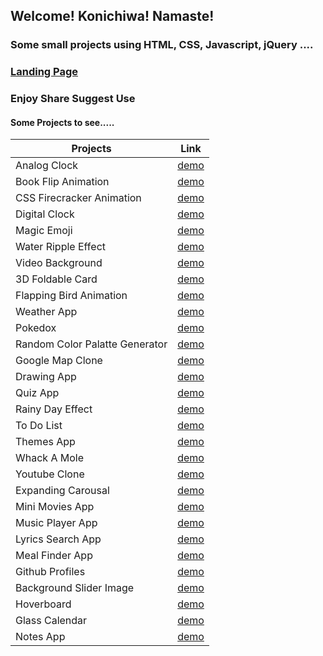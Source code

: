 ## Welcome! Konichiwa! Namaste!

### Some small projects using HTML, CSS, Javascript, jQuery ....

### [Landing Page](https://astrogeek77.github.io/Daily_Coding_Challenge_2021/)

### Enjoy Share Suggest Use



#### Some Projects to see.....

| Projects      | Link          | 
| ------------- |:-------------:|
|  Analog Clock | [demo](https://astrogeek77.github.io/Daily_Coding_Challenge_2021/Analog%20Clock/) |
| Book Flip Animation     | [demo](https://astrogeek77.github.io/Daily_Coding_Challenge_2021/Book%20Flip%20Animation/)      | 
| CSS Firecracker Animation | [demo](https://astrogeek77.github.io/Daily_Coding_Challenge_2021/CSS%20Firecracker%20Animation/)     |
|  Digital Clock | [demo](https://astrogeek77.github.io/Daily_Coding_Challenge_2021/Digital%20Clock/) |
| Magic Emoji     | [demo](https://astrogeek77.github.io/Daily_Coding_Challenge_2021/Magic%20Emoji/)      | 
| Water Ripple Effect | [demo](https://astrogeek77.github.io/Daily_Coding_Challenge_2021/Water%20Ripple%20Effect/)     |
|  Video Background | [demo](https://astrogeek77.github.io/Daily_Coding_Challenge_2021/video%20background/) |
| 3D Foldable Card     | [demo](https://astrogeek77.github.io/Daily_Coding_Challenge_2021/3D%20Foldable%20Card/)      | 
| Flapping Bird Animation | [demo](https://astrogeek77.github.io/Daily_Coding_Challenge_2021/Flapping%20Birds%20Animation/)     |
|  Weather App | [demo](https://astrogeek77.github.io/Daily_Coding_Challenge_2021/weather%20app%202.0/) |
| Pokedox     | [demo](https://astrogeek77.github.io/Daily_Coding_Challenge_2021/pokedex/)      | 
| Random Color Palatte Generator | [demo](https://astrogeek77.github.io/Daily_Coding_Challenge_2021/Random%20Color%20Palatte%20Generator/)     |
|  Google Map Clone | [demo](https://astrogeek77.github.io/Daily_Coding_Challenge_2021/Google%20Map%20Clone/) |
| Drawing App     | [demo](https://astrogeek77.github.io/Daily_Coding_Challenge_2021/drawing-app/)      | 
| Quiz App | [demo](https://astrogeek77.github.io/Daily_Coding_Challenge_2021/quiz-app/)     |
| Rainy Day Effect | [demo](https://astrogeek77.github.io/Daily_Coding_Challenge_2021/Rainy%20Day%20Effect/) |
| To Do List | [demo](https://astrogeek77.github.io/Daily_Coding_Challenge_2021/todo-list/) |
| Themes App | [demo](https://astrogeek77.github.io/Daily_Coding_Challenge_2021/Theme%20Toggler/) |
| Whack A Mole | [demo](https://astrogeek77.github.io/Daily_Coding_Challenge_2021/Whack%20a%20Mole/) |
| Youtube Clone | [demo](https://astrogeek77.github.io/Daily_Coding_Challenge_2021/Youtube%20Clone/) |
| Expanding Carousal | [demo](https://astrogeek77.github.io/Daily_Coding_Challenge_2021/expanding-cards/) |
| Mini Movies App | [demo](https://astrogeek77.github.io/Daily_Coding_Challenge_2021/movie-app/) |
| Music Player App | [demo](https://astrogeek77.github.io/Daily_Coding_Challenge_2021/music-player/) |
| Lyrics Search App | [demo](https://astrogeek77.github.io/Daily_Coding_Challenge_2021/lyrics-search/) |
| Meal Finder App | [demo](https://astrogeek77.github.io/Daily_Coding_Challenge_2021/meal-finder/) |
| Github Profiles | [demo](https://astrogeek77.github.io/Daily_Coding_Challenge_2021/github-profiles/) |
| Background Slider Image | [demo](https://astrogeek77.github.io/Daily_Coding_Challenge_2021/background-slider/) |
| Hoverboard | [demo](https://astrogeek77.github.io/Daily_Coding_Challenge_2021/hoverboard/) |
| Glass Calendar | [demo](https://astrogeek77.github.io/Daily_Coding_Challenge_2021/Calender/) |
| Notes App | [demo](https://astrogeek77.github.io/Daily_Coding_Challenge_2021/notes-app/) |

